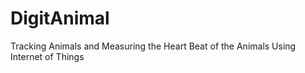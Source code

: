 # DigitAnimal
 Tracking Animals and Measuring the  Heart Beat of  the Animals Using Internet of Things
